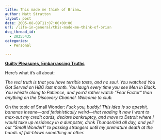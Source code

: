 ```yaml
---
title: This made me think of Brian…
author: Matt Stratton
layout: post
date: 2005-08-09T11:07:00+00:00
url: /life-in-general/this-made-me-think-of-brian
dsq_thread_id:
  - 28255435
categories:
  - Personal

---
```

[**Guilty Pleasures, Embarrassing Truths**][1]

<span class="copy">Here&#8217;s what it&#8217;s all about:</p> 

<p>
  <i>The real truth is that you have terrible taste, and no soul. You watched You Got Served on HBO last month. You laugh every time you see </i><i>Men in Black. You whistle along to </i><i>Patience, and you’d rather watch “Fear Factor” than anything on the Discovery Channel. Welcome to club.</i></span>
</p>

<p>
  On the topic of Small Wonder: <span class="copy"><i>Fuck you, buddy! This idea is so apeshit, bananas insane—and fetishistically weird—that reading it now I want to max-out my credit cards, declare bankruptcy, and move to Detroit where I would take up residency in a dumpster, drink Thunderbird all day, and yell out “Small Wonder!” to passing strangers until my premature death at the hands of full-blown something or other.</i> </span>
</p>

 [1]: https://www.thephatphree.com/features.asp?SectionID=3&StoryID=1206&LayoutType=1